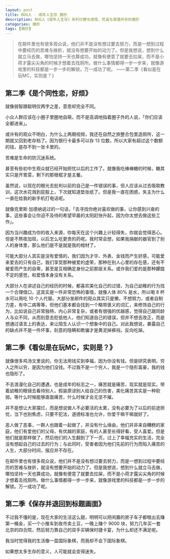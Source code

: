 ```yaml
---
layout: post
title: BUG人 - 成年人生存 摘抄
description: BUG人《成年人生存》系列烂梗与感悟、荒诞与真理并存的摘抄
categories: 摘抄
tags: [摘抄]
---
```


> 在邮件里也有很多观众说，他们并不是没有想过要去努力，而是一想到过程中要经历的苦难与挫折，就没有想要开始的动力了。但是我想说，想到什么就立马去做，哪怕坚持一天也算成功，就像有便意了就要去拉屎，而不是小荷才露尖尖角的时候才想着去找厕所。做什么事情都得一步一步来，就像游戏里的科技都是一步一步的解锁。万一成功了呢。  ——第二季《看似是在玩MC，实则是？》

## 第二季《是个同性恋，好烦》

就像弱智跟聪明仅两字之差，意思却完全不同。

小众人群应该在小圈子里圈地自萌，而不是高调地指着圈子外的人说，「你们应该全都进来」。

或许有的观众不明白，为什么上两期视频，我还在自然之旅整合包里造厕所，这一期就又回到老存档了。因为银行卡最多可以存 13 位数，所以大家有超过这个数额的钱，是存不到一张卡里的。

苦难是生命的防沉迷系统。

甚至有些初中生观众就已经开始担忧以后的工作了。就像我吃棒棒糖的时候，糖其实只是开胃菜，剩下的那根棍才是主餐。

虽然说，以现在的眼光去批判以前的自己是一件错误的事，但人应该从过去吸取教训，这次水花溅到屁股上，下次就知道垫张纸了。但是我一直在困惑，失主为什么一直在给我的新手机打电话呢。

就像克里斯·加德纳说过的一句话，「去寻找你绝对喜欢做的事，让你感到兴奋的事，这些事会让你迫不及待的希望早晨的太阳赶快升起，因为你太想去做这些工作」。

因为当兴趣成为你的收入来源，你每天在这个兴趣上计较得失，你就会觉得恶心。但是不熬夜加班，以后怎么吃更贵的药呢。我时常会想，如果我捐献的器官到了别人的身体里，那么他们是不是就是我的棺材了。

可能大部分人其实是没有爱情的，我们因为才华、外表、金钱而产生好感，可能爱来爱去的只有自己，我们享受那种被爱的虚荣，那种在别人心里的存在感，还有不被爱而产生的自卑，甚至是互相确定身份之前那层关系。或许我们爱的是那种朦胧不定的感觉，和爱情本身没有关系。

大部分人在讲述自己的经历的时候，都喜欢美化自己的过错，为自己幼稚的行为找一个合理借口，这其实是一件非常恐怖的事情，就像人体 80% 是水，所以喝 8 杯水可以用吃 10 个人代替。大部分发邮件的观众其实只是懒，不想努力，或者自制力差，有中二病等等，但他们基本都会找到一个略带褒义的词汇，来修饰自己的行为，比如说自己非常独特，内心非常复杂，或者有很强的优越感，觉得自己跟同龄人与众不同，从而刻意去贬低他人，他们知道自己的错误，但并不想去改正，而是想通过语言上的表达，来让陌生人认识一个想象中的自己。对此我想说，暴露自己的缺点并不是一件坏事，刻意的隐瞒和欺骗才是黄泥掉裤裆，反向吃屎。

## 第二季《看似是在玩MC，实则是？》

就像很多鸡汤文里说的，你无法用钱买到幸福，因为你没有钱。但是研究表明，穷人之所以穷，是因为他们没钱。不过我不是一个穷人，我是一个隐形富豪，我的钱也隐形了。

不去浪漫化自己的遭遇，也是成年的标志之一，痛苦就是痛苦，现实就是现实。带着幼稚的眼镜去看待别人，假装原谅别人给自己的伤害，美化痛苦其实是一种软弱。等什么时候能够直面痛苦，什么时候才会无坚不摧。

并不是想让大家摆烂，而是想说做人不必要活的太累，没有必要为了以后的前途担忧，当下也别焦虑，只要不犯法，道德标准也允许，你爱干嘛干嘛就好了。

恶人做了恶事，一群人也跟着一起做了，并没有什么缘由，他们并非来自糟糕的家庭，他们有爱他们的父母，有优越的家庭，有的人甚至长得好看，受人喜爱。但是他们就是那样做了，然后他们的人生翻到了下一页，过上了幸福充实的生活，完全没有想起自己的过去的行为；与此同时，受害者因为他们先前的行为而陷入痛苦的人生，大部分时间，报应并不存在。

在邮件里也有很多观众说，他们并不是没有想过要去努力，而是一想到过程中要经历的苦难与挫折，就没有想要开始的动力了。但是我想说，想到什么就立马去做，哪怕坚持一天也算成功，就像有便意了就要去拉屎，而不是小荷才露尖尖角的时候才想着去找厕所。做什么事情都得一步一步来，就像游戏里的科技都是一步一步的解锁。万一成功了呢。

## 第二季《保存并退回到标题画面》

不过我不懂的是，现在大家的生活这么甜，明明可以把闲置的房子车子都租出去赚第一桶金，买一个小推车到夜市卖土豆，一晚上赚个 9000 块，努力几年买一套北京的四合院，然后努力靠自己的双手买辆保时捷卡宴，为什么却还不满足呢。

我当时觉得我的生活像一盘国际象棋，而我却不会下国际象棋。

如果想太多生存的意义，人可能就会变得迷失。

